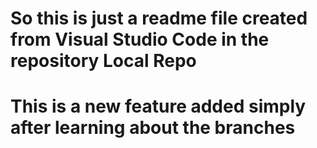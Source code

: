 # So this is just a  readme file created from Visual Studio Code in the repository Local Repo
# This is a new feature added simply after learning about the branches
